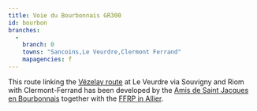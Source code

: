 ```yaml
---
title: Voie du Bourbonnais GR300
id: bourbon
branches:
  -
    branch: 0
    towns: "Sancoins,Le Veurdre,Clermont Ferrand"
    mapagencies: f
---
```


This route linking the [Vézelay route][0] at Le Veurdre via Souvigny and Riom with Clermont-Ferrand has been developed by the [Amis de Saint Jacques en Bourbonnais][1] together with the [FFRP in Allier][2].

[0]: limoges.html
[1]: http://www.amis-saint-jacques-en-bourbonnais.net/
[2]: http://ffrandonnee-allier.fr/Sentier_GR300_Allier.ffr
